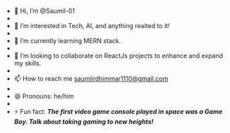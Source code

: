 - 👋 Hi, I’m @Saumil-01
- 
- 👀 I’m interested in Tech, AI, and anything realted to it!
- 
- 🌱 I’m currently learning MERN stack.
- 
- 💞️ I’m looking to collaborate on ReactJs projects to enhance and expand my skills.
- 
- 📫 How to reach me saumilrdhimmar1110@gmail.com
- 
- 😄 Pronouns: he/him
- 
- ⚡ Fun fact: <b><i>The first video game console played in space was a Game Boy. Talk about taking gaming to new heights!</i></b>



<!---
Saumil-01/Saumil-01 is a ✨ special ✨ repository because its `README.md` (this file) appears on your GitHub profile.
You can click the Preview link to take a look at your changes.
--->
